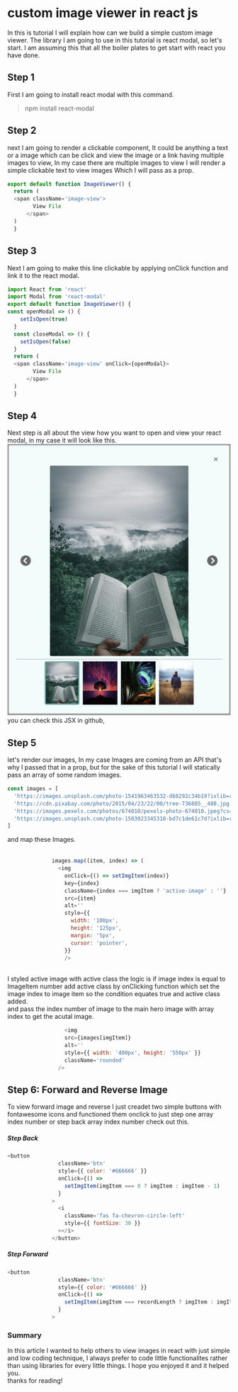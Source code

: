 # custom image viewer in react js
In this is tutorial I will explain how can we build a simple custom image viewer.
The library I am going to use in this tutorial is react modal, so let's start.
I am assuming this that all the boiler plates to get start with react you have done.
## Step 1
First I am going to install react modal with this command.  
  > npm install react-modal
## Step 2
next I am going to render a clickable component, It could be anything a text or a image which can be click and view the image or a link having multiple images to view, In my case there are multiple images to view I will render a simple clickable text to view images Which I will pass as a prop.  
```javascript
export default function ImageViewer() {
  return (
  <span className='image-view'>
        View File
      </span>
  )
  }
  ```
## Step 3
Next I am going to make this line clickable by applying onClick function and link it to the react modal.  
```javascript
import React from 'react'
import Modal from 'react-modal'  
export default function ImageViewer() {
const openModal => () {
    setIsOpen(true)
  }
  const closeModal => () {
    setIsOpen(false)
  }
  return (
  <span className='image-view' onClick={openModal}>
        View File
      </span>
  )
  }
  ```
## Step 4  
Next step is all about the view how you want to open and view your react modal, in my case it will look like this.  
![imageViewer!](/src/images/imageviewer.png 'image viewer')  
you can check this JSX in github,   
## Step 5
let's render our images, In my case Images are coming from an API that's why I passed that in a prop, but for the sake of this tutorial I will statically pass an array of some random images.  
```javascript
const images = [
  'https://images.unsplash.com/photo-1541963463532-d68292c34b19?ixlib=rb-1.2.1&ixid=MnwxMjA3fDB8MHxleHBsb3JlLWZlZWR8Mnx8fGVufDB8fHx8&w=1000&q=80',
  'https://cdn.pixabay.com/photo/2015/04/23/22/00/tree-736885__480.jpg',
  'https://images.pexels.com/photos/674010/pexels-photo-674010.jpeg?cs=srgb&dl=pexels-anjana-c-674010.jpg&fm=jpg',
  'https://images.unsplash.com/photo-1503023345310-bd7c1de61c7d?ixlib=rb-1.2.1&ixid=MnwxMjA3fDB8MHxzZWFyY2h8MXx8aHVtYW58ZW58MHx8MHx8&w=1000&q=80',
]
```  
and map these Images.  
```javascript 

              images.map((item, index) => (
                <img
                  onClick={() => setImgItem(index)}
                  key={index}
                  className={index === imgItem ? 'active-image' : ''}
                  src={item}
                  alt=''
                  style={{
                    width: '100px',
                    height: '125px',
                    margin: '5px',
                    cursor: 'pointer',
                  }}
                  />
             
```   
I styled active image with active class the logic is if image index is equal to ImageItem number add active class by onClicking function which set the image index to image item so the condition equates true and active class added.  
and pass the index number of image to the main hero image with array index to get the acutal image.
```javascript
                  <img
                  src={images[imgItem]}
                  alt=''
                  style={{ width: '400px', height: '550px' }}
                  className='rounded'
                />
```
## Step 6: Forward and Reverse Image
To view forward image and reverse I just creadet two simple buttons with fontawesome icons and functioned them onclick to just step one array index number or step back array index number check out this.  
##### Step Back
```javascript 
<button
                className='btn'
                style={{ color: '#666666' }}
                onClick={() =>
                  setImgItem(imgItem === 0 ? imgItem : imgItem - 1)
                }
              >
                <i
                  className='fas fa-chevron-circle-left'
                  style={{ fontSize: 30 }}
                ></i>
              </button>
```  
##### Step Forward
```javascript 
<button
                className='btn'
                style={{ color: '#666666' }}
                onClick={() =>
                  setImgItem(imgItem === recordLength ? imgItem : imgItem + 1)
                }
              >
```
### Summary   
In this article I wanted to help others to view images in react with just simple and low coding technique, I always prefer to code little functionalites rather than using libraries for every little things. I hope you enjoyed it and it helped you.  
thanks for reading!
